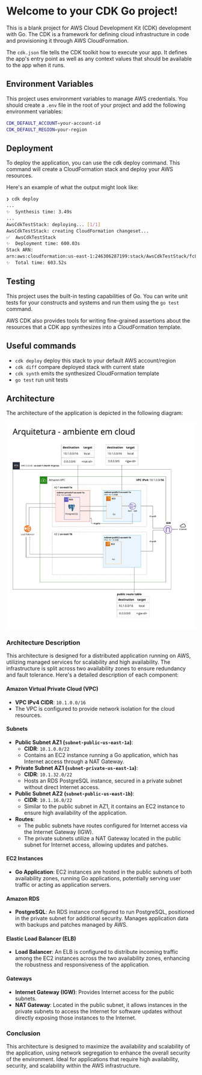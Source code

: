 # Welcome to your CDK Go project!

This is a blank project for AWS Cloud Development Kit (CDK) development with Go. The CDK is a framework for defining cloud infrastructure in code and provisioning it through AWS CloudFormation.

The `cdk.json` file tells the CDK toolkit how to execute your app. It defines the app's entry point as well as any context values that should be available to the app when it runs.

## Environment Variables

This project uses environment variables to manage AWS credentials. You should create a `.env` file in the root of your project and add the following environment variables:

```sh
CDK_DEFAULT_ACCOUNT=your-account-id
CDK_DEFAULT_REGION=your-region
```

## Deployment
To deploy the application, you can use the cdk deploy command. This command will create a CloudFormation stack and deploy your AWS resources.

Here's an example of what the output might look like:

```sh
❯ cdk deploy
...
✨  Synthesis time: 3.49s
...
AwsCdkTestStack: deploying... [1/1]
AwsCdkTestStack: creating CloudFormation changeset...
✅  AwsCdkTestStack
✨  Deployment time: 600.03s
Stack ARN:
arn:aws:cloudformation:us-east-1:246306287199:stack/AwsCdkTestStack/fc89fb70-0a99-11ef-ac37-12e6107a4de9
✨  Total time: 603.52s
```

## Testing

This project uses the built-in testing capabilities of Go. You can write unit tests for your constructs and systems and run them using the `go test` command. 

AWS CDK also provides tools for writing fine-grained assertions about the resources that a CDK app synthesizes into a CloudFormation template. 

## Useful commands

 * `cdk deploy`      deploy this stack to your default AWS account/region
 * `cdk diff`        compare deployed stack with current state
 * `cdk synth`       emits the synthesized CloudFormation template
 * `go test`         run unit tests

## Architecture

The architecture of the application is depicted in the following diagram:

![Architecture](./architecture.jpg)

### Architecture Description

This architecture is designed for a distributed application running on AWS, utilizing managed services for scalability and high availability. The infrastructure is split across two availability zones to ensure redundancy and fault tolerance. Here's a detailed description of each component:

#### Amazon Virtual Private Cloud (VPC)

- **VPC IPv4 CIDR**: `10.1.0.0/16`
- The VPC is configured to provide network isolation for the cloud resources.

#### Subnets

- **Public Subnet AZ1 (`subnet-public-us-east-1a`)**:
  - **CIDR**: `10.1.0.0/22`
  - Contains an EC2 instance running a Go application, which has Internet access through a NAT Gateway.
- **Private Subnet AZ1 (`subnet-private-us-east-1a`)**:
  - **CIDR**: `10.1.32.0/22`
  - Hosts an RDS PostgreSQL instance, secured in a private subnet without direct Internet access.
- **Public Subnet AZ2 (`subnet-public-us-east-1b`)**:
  - **CIDR**: `10.1.16.0/22`
  - Similar to the public subnet in AZ1, it contains an EC2 instance to ensure high availability of the application.
- **Routes**:
  - The public subnets have routes configured for Internet access via the Internet Gateway (IGW).
  - The private subnets utilize a NAT Gateway located in the public subnet for Internet access, allowing updates and patches.

#### EC2 Instances

- **Go Application**: EC2 instances are hosted in the public subnets of both availability zones, running Go applications, potentially serving user traffic or acting as application servers.

#### Amazon RDS

- **PostgreSQL**: An RDS instance configured to run PostgreSQL, positioned in the private subnet for additional security. Manages application data with backups and patches managed by AWS.

#### Elastic Load Balancer (ELB)

- **Load Balancer**: An ELB is configured to distribute incoming traffic among the EC2 instances across the two availability zones, enhancing the robustness and responsiveness of the application.

#### Gateways

- **Internet Gateway (IGW)**: Provides Internet access for the public subnets.
- **NAT Gateway**: Located in the public subnet, it allows instances in the private subnets to access the Internet for software updates without directly exposing those instances to the Internet.

### Conclusion

This architecture is designed to maximize the availability and scalability of the application, using network segregation to enhance the overall security of the environment. Ideal for applications that require high availability, security, and scalability within the AWS infrastructure.

